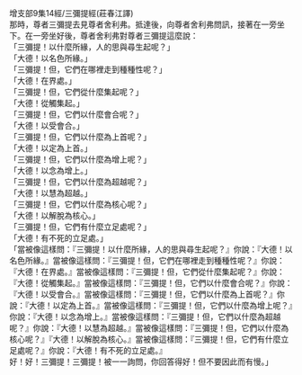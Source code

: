 增支部9集14經/三彌提經(莊春江譯)  
那時，尊者三彌提去見尊者舍利弗。抵達後，向尊者舍利弗問訊，接著在一旁坐下。在一旁坐好後，尊者舍利弗對尊者三彌提這麼說：  
「三彌提！以什麼所緣，人的思與尋生起呢？」  
「大德！以名色所緣。」  
「三彌提！但，它們在哪裡走到種種性呢？」  
「大德！在界處。」  
「三彌提！但，它們從什麼集起呢？」  
「大德！從觸集起。」  
「三彌提！但，它們以什麼會合呢？」  
「大德！以受會合。」  
「三彌提！但，它們以什麼為上首呢？」  
「大德！以定為上首。」  
「三彌提！但，它們以什麼為增上呢？」  
「大德！以念為增上。」  
「三彌提！但，它們以什麼為超越呢？」  
「大德！以慧為超越。」  
「三彌提！但，它們以什麼為核心呢？」  
「大德！以解脫為核心。」  
「三彌提！但，它們有什麼立足處呢？」  
「大德！有不死的立足處。」  
「當被像這樣問：『三彌提！以什麼所緣，人的思與尋生起呢？』你說：『大德！以名色所緣。』當被像這樣問：『三彌提！但，它們在哪裡走到種種性呢？』你說：『大德！在界處。』當被像這樣問：『三彌提！但，它們從什麼集起呢？』你說：『大德！從觸集起。』當被像這樣問：『三彌提！但，它們以什麼會合呢？』你說：『大德！以受會合。』當被像這樣問：『三彌提！但，它們以什麼為上首呢？』你說：『大德！以定為上首。』當被像這樣問：『三彌提！但，它們以什麼為增上呢？』你說：『大德！以念為增上。』當被像這樣問：『三彌提！但，它們以什麼為超越呢？』你說：『大德！以慧為超越。』當被像這樣問：『三彌提！但，它們以什麼為核心呢？』『大德！以解脫為核心。』當被像這樣問：『三彌提！但，它們有什麼立足處呢？』你說：『大德！有不死的立足處。』  
好！好！三彌提！三彌提！被一一詢問，你回答得好！但不要因此而有慢。」  
  
  

